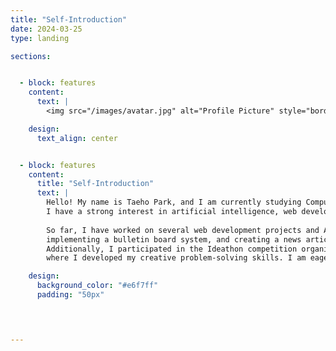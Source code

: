 ```yaml
---
title: "Self-Introduction"
date: 2024-03-25
type: landing

sections:


  - block: features
    content:
      text: |
        <img src="/images/avatar.jpg" alt="Profile Picture" style="border-radius: 50%; width: 350px; margin-top: 15px;" loading="lazy">

    design:
      text_align: center


  - block: features
    content:
      title: "Self-Introduction"
      text: |
        Hello! My name is Taeho Park, and I am currently studying Computer Science at Chonbuk National University. 
        I have a strong interest in artificial intelligence, web development, and data analysis, and I am building my skills through various projects.
        
        So far, I have worked on several web development projects and AI-related research, including blog platform development, 
        implementing a bulletin board system, and creating a news article crawling system. 
        Additionally, I participated in the Ideathon competition organized by Jeonju ICT Innovation Square, 
        where I developed my creative problem-solving skills. I am eager to continue improving my skills and taking on new challenges across various fields.

    design:
      background_color: "#e6f7ff"
      padding: "50px"

        


---
```

